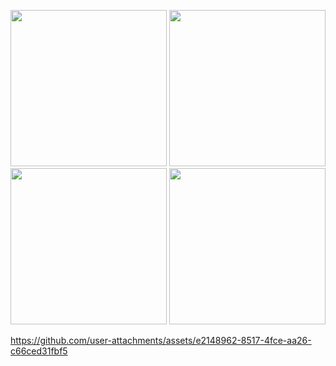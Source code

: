 <p>
  <img src="https://github.com/user-attachments/assets/c8e5f04c-e36d-49ee-8954-e62e9964f056"width="250""/>
    <img src="https://github.com/user-attachments/assets/46e37ce5-b7ec-42ab-af6a-0e2c03d6b0f4"width="250""/>
    <img src="https://github.com/user-attachments/assets/72992dcf-e6af-4e87-aa4e-980087ce618e"width="250""/>
    <img src="https://github.com/user-attachments/assets/db21d174-da16-49c0-b0ff-265808ebfb9d"width="250""/>
</p>


https://github.com/user-attachments/assets/e2148962-8517-4fce-aa26-c66ced31fbf5

